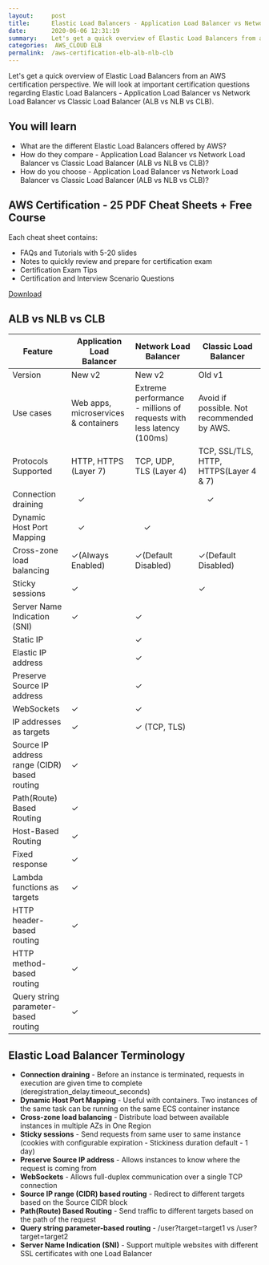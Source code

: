 ```yaml
---
layout:     post
title:      Elastic Load Balancers - Application Load Balancer vs Network Load Balancer vs Classic Load Balancer (ALB vs NLB vs CLB) - AWS Certification
date:       2020-06-06 12:31:19
summary:    Let's get a quick overview of Elastic Load Balancers from an AWS certification perspective. We will look at important certification questions regarding Elastic Load Balancers - Application Load Balancer vs Network Load Balancer vs Classic Load Balancer (ALB vs NLB vs CLB). 
categories:  AWS_CLOUD ELB
permalink:  /aws-certification-elb-alb-nlb-clb
---
```


Let's get a quick overview of Elastic Load Balancers from an AWS certification perspective. We will look at important certification questions regarding Elastic Load Balancers - Application Load Balancer vs Network Load Balancer vs Classic Load Balancer (ALB vs NLB vs CLB).

## You will learn

- What are the different Elastic Load Balancers offered by AWS?
- How do they compare - Application Load Balancer vs Network Load Balancer vs Classic Load Balancer (ALB vs NLB vs CLB)?
- How do you choose - Application Load Balancer vs Network Load Balancer vs Classic Load Balancer (ALB vs NLB vs CLB)?

## AWS Certification - 25 PDF Cheat Sheets + Free Course

Each cheat sheet contains:
- FAQs and Tutorials with 5-20 slides
- Notes to quickly review and prepare for certification exam
- Certification Exam Tips
- Certification and Interview Scenario Questions

<div>
 <a href="https://links.in28minutes.com/cloud-in28minutes-teachable-free-link" target="_blank" class="button instagram">Download</a>
</div>


## ALB vs NLB vs CLB 

| Feature |  Application Load Balancer | Network Load Balancer | Classic Load Balancer |
|--|--|--|--|
| Version  | New v2 | New v2 | Old v1|
| Use cases  | Web apps, microservices & containers | Extreme performance - millions of requests with less latency (100ms) | Avoid if possible. Not recommended by AWS. |
| Protocols Supported  | HTTP, HTTPS (Layer 7) | TCP, UDP, TLS (Layer 4) | TCP, SSL/TLS, HTTP, HTTPS(Layer 4 & 7) |
| Connection draining  |  &nbsp;&nbsp;&nbsp;✓ |  |  &nbsp;&nbsp;&nbsp;&nbsp;✓ |
| Dynamic Host Port Mapping  |  &nbsp;&nbsp;&nbsp;✓ |  &nbsp;&nbsp;&nbsp;&nbsp;✓ | &nbsp; |
| Cross-zone load balancing |  ✓(Always Enabled) |  ✓(Default Disabled) |  ✓(Default Disabled) |
| Sticky sessions |  ✓ |  |  ✓ |
| Server Name Indication (SNI) |  ✓ |  ✓ |  |
| Static IP |  |  ✓ |  |
| Elastic IP address  |  |  ✓ |  |
| Preserve Source IP address |  |  ✓ |  |
| WebSockets  |  ✓ |  ✓ | &nbsp; |
| IP addresses as targets |  ✓ |  ✓ (TCP, TLS) |  |
| Source IP address range (CIDR) based routing |  ✓ |  |  |
| Path(Route) Based Routing |  ✓ |  |  |
| Host-Based Routing   |  ✓ |  |  |
| Fixed response |   ✓ |  |  |
| Lambda functions as targets   |  ✓ |  |  |
| HTTP header-based routing   |  ✓ |  |  |
| HTTP method-based routing   |  ✓ |  |  |
| Query string parameter-based routing |  ✓ |  | &nbsp; |

## Elastic Load Balancer Terminology
- **Connection draining** - Before an instance is terminated, requests in execution are given time to complete (deregistration_delay.timeout_seconds)
- **Dynamic Host Port Mapping** - Useful with containers. Two instances of the same task can be running on the same ECS container instance
- **Cross-zone load balancing** - Distribute load between available instances in multiple AZs in One Region
- **Sticky sessions** - Send requests from same user to same instance (cookies with configurable expiration  - Stickiness duration default - 1 day)
- **Preserve Source IP address**  - Allows instances to know where the request is coming from
- **WebSockets** - Allows full-duplex communication over a single TCP connection
- **Source IP range (CIDR) based routing** - Redirect to different targets based on the Source CIDR block
- **Path(Route) Based Routing** - Send traffic to different targets based on the path of the request
- **Query string parameter-based routing** - /user?target=target1 vs /user?target=target2
- **Server Name Indication (SNI)** - Support multiple websites with different SSL certificates with one Load Balancer